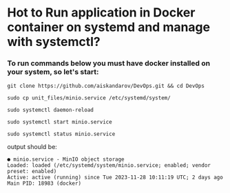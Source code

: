 # Hot to Run application in Docker container on systemd and manage with systemctl?

### To run commands below you must have docker installed on your system, so let's start:

```
git clone https://github.com/aiskandarov/DevOps.git && cd DevOps
```
```
sudo cp unit_files/minio.service /etc/systemd/system/
```
```
sudo systemctl daemon-reload
```
```
sudo systemctl start minio.service
```
```
sudo systemctl status minio.service
```
output should be:
```
● minio.service - MinIO object storage
Loaded: loaded (/etc/systemd/system/minio.service; enabled; vendor preset: enabled)
Active: active (running) since Tue 2023-11-28 10:11:19 UTC; 2 days ago
Main PID: 18983 (docker)
```
